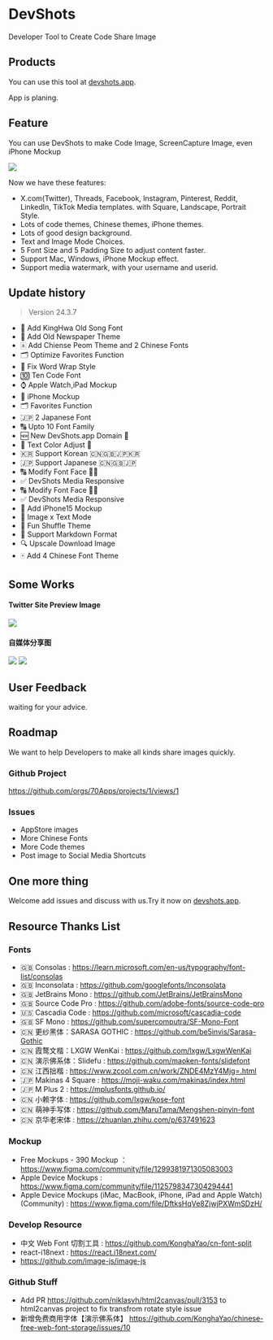 # DevShots
Developer Tool to Create Code Share Image

## Products

You can use this tool at [devshots.app](https://devshots.app).

App is planing.


## Feature

You can use DevShots to make Code Image, ScreenCapture Image, even iPhone Mockup

<img src="images/devshots-1709770176010.png">

Now we have these features:

 * X.com(Twitter), Threads, Facebook, Instagram, Pinterest, Reddit, LinkedIn, TikTok Media templates. with Square, Landscape, Portrait Style.
 * Lots of code themes, Chinese themes, iPhone themes.
 * Lots of good design background.
 * Text and Image Mode Choices.
 * 5 Font Size and 5 Padding Size to adjust content faster.
 * Support Mac, Windows, iPhone Mockup effect.
 * Support media watermark, with your username and userid.

## Update history

> Version 24.3.7


- 📰 Add KingHwa Old Song Font
- 📰 Add Old Newspaper Theme
- 🀀 Add Chiense Peom Theme and 2 Chinese Fonts
- 🗂 Optimize Favorites Function
- 🚗 Fix Word Wrap Style
- 🔟 Ten Code Font
- ⌚️ Apple Watch,iPad Mockup
- 📱 iPhone Mockup
- 🗂 Favorites Function
- 🇯🇵 2 Japanese Font
- 🔠 Upto 10 Font Family
- 🆕  New DevShots.app Domain 🎂
- 🎨  Text Color Adjust 🎂
- 🇰🇷  Support Korean 🇨🇳🇬🇧🇯🇵🇰🇷
- 🇯🇵  Support Japanese 🇨🇳🇬🇧🇯🇵
- 🔠  Modify Font Face 👧🎂
- ✅  DevShots Media Responsive
- 🔠  Modify Font Face 👧🎂
- ✅  DevShots Media Responsive
- 📱  Add iPhone15 Mockup
- 🌃  Image x Text Mode
- 🎲  Fun Shuffle Theme
- 📝  Support Markdown Format
- 🔍  Upscale Download Image
- 🀄️  Add 4 Chinese Font Theme

## Some Works

#### Twitter Site Preview Image

<img src="images/devshots-1700320887782.png">

#### 自媒体分享图

<img src="images/devshots-1709770219222.png">
<img src="images/devshots-1700361607856.png">

## User Feedback

waiting for your advice.

## Roadmap

We want to help Developers to make all kinds share images quickly.

### Github Project

https://github.com/orgs/70Apps/projects/1/views/1

### Issues

 * AppStore images
 * More Chinese Fonts
 * More Code themes
 * Post image to Social Media Shortcuts


## One more thing

Welcome add issues and discuss with us.Try it now on  [devshots.app](https://devshots.app).

## Resource Thanks List

### Fonts

 - 🇬🇧 Consolas : https://learn.microsoft.com/en-us/typography/font-list/consolas
 - 🇬🇧 Inconsolata : https://github.com/googlefonts/Inconsolata
 - 🇬🇧 JetBrains Mono : https://github.com/JetBrains/JetBrainsMono
 - 🇬🇧 Source Code Pro : https://github.com/adobe-fonts/source-code-pro
 - 🇺🇸 Cascadia Code :  https://github.com/microsoft/cascadia-code
 - 🇬🇧 SF Mono : https://github.com/supercomputra/SF-Mono-Font
 - 🇨🇳 更纱黑体：SARASA GOTHIC : https://github.com/be5invis/Sarasa-Gothic
 - 🇨🇳 霞鹜文楷：LXGW WenKai : https://github.com/lxgw/LxgwWenKai
 - 🇨🇳 演示佛系体：Slidefu : https://github.com/maoken-fonts/slidefont
 - 🇨🇳 江西拙楷 : https://www.zcool.com.cn/work/ZNDE4MzY4Mjg=.html
 - 🇯🇵  Makinas 4 Square : https://moji-waku.com/makinas/index.html
 - 🇯🇵  M Plus 2 : https://mplusfonts.github.io/
 - 🇨🇳 小赖字体 : https://github.com/lxgw/kose-font
 - 🇨🇳 萌神手写体 : https://github.com/MaruTama/Mengshen-pinyin-font
 - 🇨🇳 京华老宋体 :  https://zhuanlan.zhihu.com/p/637491623

### Mockup

 - Free Mockups - 390 Mockup ：https://www.figma.com/community/file/1299381971305083003
 - Apple Device Mockups : https://www.figma.com/community/file/1125798347304294441
 - Apple Device Mockups (iMac, MacBook, iPhone, iPad and Apple Watch) (Community) : https://www.figma.com/file/DftksHqVe8ZjwjPXWmSDzH/

### Develop Resource

 - 中文 Web Font 切割工具 : https://github.com/KonghaYao/cn-font-split
 - react-i18next : https://react.i18next.com/
 - https://github.com/image-js/image-js

### Github Stuff

 -  Add PR https://github.com/niklasvh/html2canvas/pull/3153 to html2canvas project to fix transfrom rotate style issue
 - 新增免费商用字体【演示佛系体】 https://github.com/KonghaYao/chinese-free-web-font-storage/issues/10
